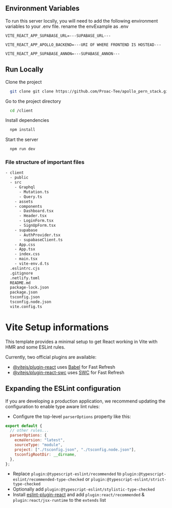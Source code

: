 ## Environment Variables

To run this server locslly, you will need to add the following environment variables to your .env file. rename the envExample as .env

`VITE_REACT_APP_SUPABASE_URL=---SUPABASE_URL---`

`VITE_REACT_APP_APOLLO_BACKEND=---URI OF WHERE FRONTEND IS HOSTEAD---`

`VITE_REACT_APP_SUPABASE_ANNON=---SUPABASE_ANNON---`

## Run Locally

Clone the project

```bash
  git clone git clone https://github.com/Proac-Tee/apollo_pern_stack.git
```

Go to the project directory

```bash
  cd /client
```

Install dependencies

```bash
  npm install
```

Start the server

```bash
  npm run dev
```

### File structure of important files

```sh
- client
  - public
  - src
    - Graphql
      - Mutation.ts
      - Query.ts
    - assets
    - components
      - Dashboard.tsx
      - Header.tsx
      - LoginForm.tsx
      - SignUpForm.tsx
    - supabase
      - AuthProvider.tsx
      - supabaseClient.ts
    - App.css
    - App.tsx
    - index.css
    - main.tsx
    - vite-env.d.ts
  .eslintrc.cjs
  .gitignore
  .netlify.toml
  README.md
  package-lock.json
  package.json
  tsconfig.json
  tsconfig.node.json
  vite.config.ts

```

# Vite Setup informations

This template provides a minimal setup to get React working in Vite with HMR and some ESLint rules.

Currently, two official plugins are available:

- [@vitejs/plugin-react](https://github.com/vitejs/vite-plugin-react/blob/main/packages/plugin-react/README.md) uses [Babel](https://babeljs.io/) for Fast Refresh
- [@vitejs/plugin-react-swc](https://github.com/vitejs/vite-plugin-react-swc) uses [SWC](https://swc.rs/) for Fast Refresh

## Expanding the ESLint configuration

If you are developing a production application, we recommend updating the configuration to enable type aware lint rules:

- Configure the top-level `parserOptions` property like this:

```js
export default {
  // other rules...
  parserOptions: {
    ecmaVersion: "latest",
    sourceType: "module",
    project: ["./tsconfig.json", "./tsconfig.node.json"],
    tsconfigRootDir: __dirname,
  },
};
```

- Replace `plugin:@typescript-eslint/recommended` to `plugin:@typescript-eslint/recommended-type-checked` or `plugin:@typescript-eslint/strict-type-checked`
- Optionally add `plugin:@typescript-eslint/stylistic-type-checked`
- Install [eslint-plugin-react](https://github.com/jsx-eslint/eslint-plugin-react) and add `plugin:react/recommended` & `plugin:react/jsx-runtime` to the `extends` list
